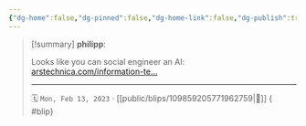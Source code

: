 ```yaml
---
{"dg-home":false,"dg-pinned":false,"dg-home-link":false,"dg-publish":true,"type":"blip","disabled rules":["yaml-title","yaml-title-alias","file-name-heading"],"title":"philipp on mastodon @ 2023-02-13","created-date":"2023-02-13T20:00:47","id":109859205771962750,"updated-date":"2025-05-02T08:50:43","dg-path":"blips/109859205771962759.md","permalink":"/blips/109859205771962759/","dgPassFrontmatter":true}
---
```


> [!summary] **philipp**:
>
> Looks like you can social engineer an AI: [arstechnica.com/information-te…](https://arstechnica.com/information-technology/2023/02/ai-powered-bing-chat-spills-its-secrets-via-prompt-injection-attack/)
> - - -
>
> 🗓️ `Mon, Feb 13, 2023` · [[public/blips/109859205771962759\|🔗]]
{ #blip}

